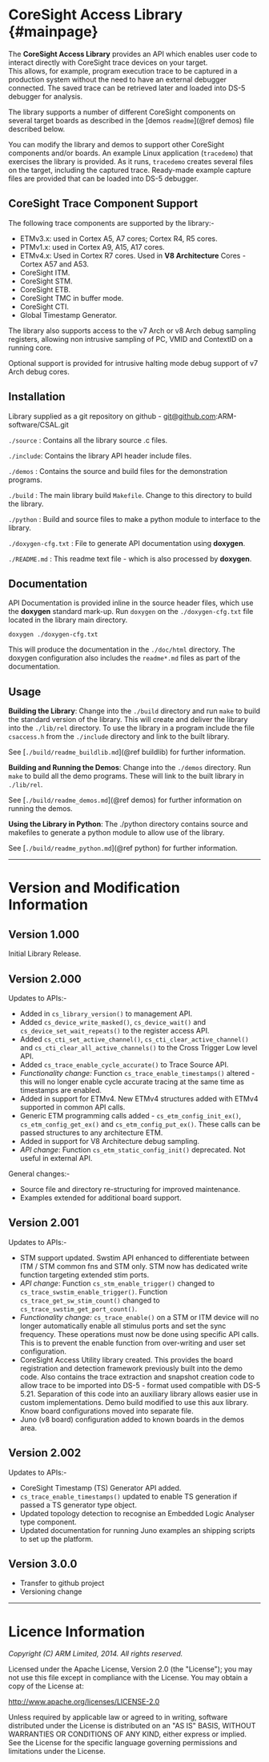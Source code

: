 CoreSight Access Library        {#mainpage}
========================

The __CoreSight Access Library__ provides an API which enables user code to interact directly with CoreSight trace devices on your target.  
This allows, for example, program execution trace to be captured in a production system without the need to 
have an external debugger connected.  The saved trace can be retrieved later and loaded into DS-5 debugger for analysis.  

The library supports a number of different CoreSight components on several target boards as described in the 
[demos `readme`](@ref demos) file described below. 
  
You can modify the library and demos to support other CoreSight components and/or boards.  An example Linux application 
(`tracedemo`) that exercises the library is provided.  As it runs, `tracedemo` creates several files on the target, 
including the captured trace. Ready-made example capture files are provided that can be loaded into DS-5 debugger.

CoreSight Trace Component Support
---------------------------------

The following trace components are supported by the library:-

- ETMv3.x: used in Cortex A5, A7 cores; Cortex R4, R5 cores.
- PTMv1.x: used in Cortex A9, A15, A17 cores.
- ETMv4.x: Used in Cortex R7 cores.
  Used in **V8 Architecture** Cores - Cortex A57 and A53.
- CoreSight ITM.
- CoreSight STM.
- CoreSight ETB.
- CoreSight TMC in buffer mode.
- CoreSight CTI.
- Global Timestamp Generator.

The library also supports access to the v7 Arch or v8 Arch debug sampling registers,
allowing non intrusive sampling of PC, VMID and ContextID on a running core.

Optional support is provided for intrusive halting mode debug support of v7 Arch debug cores.

Installation
------------

Library supplied as a git repository on github - git@github.com:ARM-software/CSAL.git

`./source` : Contains all the library source .c files.

`./include`: Contains the library API header include files.

`./demos`  : Contains the source and build files for the demonstration programs.

`./build`  : The main library build `Makefile`. Change to this directory to build the library.

`./python` : Build and source files to make a python module to interface to the library.

`./doxygen-cfg.txt` : File to generate API documentation using __doxygen__.

`./README.md` : This readme text file - which is also processed by __doxygen__.

Documentation
-------------

API Documentation is provided inline in the source header files, which use the __doxygen__ standard mark-up.
Run `doxygen` on the `./doxygen-cfg.txt` file located in the library main directory.

    doxygen ./doxygen-cfg.txt

This will produce the documentation in the `./doc/html` directory. The doxygen configuration also includes
the `readme*.md` files as part of the documentation.

Usage
-----

__Building the Library__:
Change into the `./build` directory and run `make` to build the standard version of the library. 
This will create and deliver the library into the `./lib/rel` directory. To use the library 
in a program include the file `csaccess.h` from the `./include` directory and link to the built library. 

See [`./build/readme_buildlib.md`](@ref buildlib) for further information.

__Building and Running the Demos__: 
Change into the `./demos` directory. Run `make` to build all the demo programs. 
These will link to the built library in `./lib/rel`.  

See [`./build/readme_demos.md`](@ref demos) for further information on running the demos.

__Using the Library in Python__:
The ./python directory contains source and makefiles to generate a python module to allow
use of the library. 

See [`./build/readme_python.md`](@ref python) for further information.

------------------------------------

Version and Modification Information
====================================

Version 1.000
-------------

Initial Library Release.

Version 2.000
-------------

Updates to APIs:-
- Added in `cs_library_version()` to management API.
- Added `cs_device_write_masked()`, `cs_device_wait()` and `cs_device_set_wait_repeats()` to the 
  register access API.
- Added `cs_cti_set_active_channel()`, `cs_cti_clear_active_channel()` and `cs_cti_clear_all_active_channels()`
  to the Cross Trigger Low level API.
- Added `cs_trace_enable_cycle_accurate()` to Trace Source API. 
- _Functionality change:_ Function `cs_trace_enable_timestamps()` altered - this will no longer enable cycle accurate 
  tracing at the same time as timestamps are enabled.
- Added in support for ETMv4. New ETMv4 structures added with ETMv4 supported in common API calls.
- Generic ETM programming calls added - `cs_etm_config_init_ex()`, `cs_etm_config_get_ex()` and `cs_etm_config_put_ex()`. 
  These calls can be passed structures to any architecture ETM. 
- Added in support for V8 Architecture debug sampling. 
- _API change_: Function `cs_etm_static_config_init()` deprecated. Not useful in external API.
  
General changes:-
- Source file and directory re-structuring for improved maintenance.
- Examples extended for additional board support. 


Version 2.001
-------------

Updates to APIs:-
- STM support updated. Swstim API enhanced to differentiate between ITM / STM common fns and STM only.
  STM now has dedicated write function targeting extended stim ports.
- _API change_: Function `cs_stm_enable_trigger()` changed to `cs_trace_swstim_enable_trigger()`.
  Function `cs_trace_get_sw_stim_count()` changed to `cs_trace_swstim_get_port_count()`.
- _Functionality change:_ `cs_trace_enable()` on a STM or ITM device will no longer automatically
  enable all stimulus ports and set the sync frequency. These operations must now be done using
  specific API calls. This is to prevent the enable function from over-writing and user set configuration.  
- CoreSight Access Utility library created. This provides the board registration and detection framework
  previously built into the demo code. Also contains the trace extraction and snapshot creation code 
  to allow trace to be imported into DS-5 - format used compatible with DS-5 5.21.  Separation of this code 
  into an auxiliary library allows easier use in custom implementations. 
  Demo build modified to use this aux library. Know board configurations moved into separate file.
- Juno (v8 board) configuration added to known boards in the demos area.


Version 2.002
-------------
Updates to APIs:-
- CoreSight Timestamp (TS) Generator API added.
- `cs_trace_enable_timestamps()` updated to enable TS generation if passed a TS generator type object.
- Updated topology detection to recognise an Embedded Logic Analyser type component.
- Updated documentation for running Juno examples an shipping scripts to set up the platform.

Version 3.0.0
-------------
- Transfer to github project
- Versioning change

------------------------------------

Licence Information
===================

*Copyright (C) ARM Limited, 2014. All rights reserved.*

Licensed under the Apache License, Version 2.0 (the "License");
you may not use this file except in compliance with the License.
You may obtain a copy of the License at:
 
http://www.apache.org/licenses/LICENSE-2.0

Unless required by applicable law or agreed to in writing, software
distributed under the License is distributed on an "AS IS" BASIS,
WITHOUT WARRANTIES OR CONDITIONS OF ANY KIND, either express or implied.
See the License for the specific language governing permissions and
limitations under the License.
